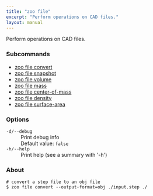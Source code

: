 ```yaml
---
title: "zoo file"
excerpt: "Perform operations on CAD files."
layout: manual
---
```


Perform operations on CAD files.

### Subcommands

* [zoo file convert](./zoo_file_convert)
* [zoo file snapshot](./zoo_file_snapshot)
* [zoo file volume](./zoo_file_volume)
* [zoo file mass](./zoo_file_mass)
* [zoo file center-of-mass](./zoo_file_center-of-mass)
* [zoo file density](./zoo_file_density)
* [zoo file surface-area](./zoo_file_surface-area)

### Options

<dl class="flags">
   <dt><code>-d/--debug</code></dt>
   <dd>Print debug info<br/>Default value: <code>false</code></dd>

   <dt><code>-h/--help</code></dt>
   <dd>Print help (see a summary with '-h')</dd>
</dl>


### About

```
# convert a step file to an obj file
$ zoo file convert --output-format=obj ./input.step ./
```